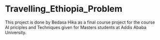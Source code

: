 # Travelling_Ethiopia_Problem
This project is done by Bedasa Hika as a final course project for the course AI priciples and Techniques given for Masters students at Addis Ababa University.
